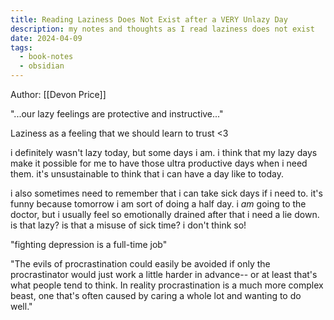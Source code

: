 ```yaml
---
title: Reading Laziness Does Not Exist after a VERY Unlazy Day
description: my notes and thoughts as I read laziness does not exist
date: 2024-04-09
tags:
  - book-notes
  - obsidian
---
```

Author: [[Devon Price]]

"...our lazy feelings are protective and instructive..."

Laziness as a feeling that we should learn to trust <3 

i definitely wasn't lazy today, but some days i am. i think that my lazy days make it possible for me to have those ultra productive days when i need them. it's unsustainable to think that i can have a day like to today.

i also sometimes need to remember that i can take sick days if i need to. it's funny because tomorrow i am sort of doing a half day. i *am* going to the doctor, but i usually feel so emotionally drained after that i need a lie down. is that lazy? is that a misuse of sick time? i don't think so!

"fighting depression is a full-time job"

"The evils of procrastination could easily be avoided if only the procrastinator would just work a little harder in advance-- or at least that's what people tend to think. In reality procrastination is a much more complex beast, one that's often caused by caring a whole lot and wanting to do well."

